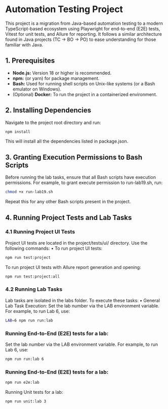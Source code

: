 # Automation Testing Project

This project is a migration from Java-based automation testing to a modern TypeScript-based ecosystem using Playwright for end-to-end (E2E) tests, Vitest for unit tests, and Allure for reporting. It follows a similar architecture found in Java projects (TC → BO → PO) to ease understanding for those familiar with Java.

## 1. Prerequisites

- **Node.js:** Version 18 or higher is recommended.
- **npm:** (or yarn) for package management.
- **Bash:** Used for running shell scripts on Unix-like systems (or a Bash emulator on Windows).
- (Optional) **Docker:** To run the project in a containerized environment.

## 2. Installing Dependencies

Navigate to the project root directory and run:

```bash
npm install
```

This will install all the dependencies listed in package.json.

## 3. Granting Execution Permissions to Bash Scripts

Before running the lab tasks, ensure that all Bash scripts have execution permissions. For example, to grant execute permission to run-lab19.sh, run:

```bash
chmod +x run-lab19.sh
```

Repeat this for any other Bash scripts present in the project.

## 4. Running Project Tests and Lab Tasks

### 4.1 Running Project UI Tests

Project UI tests are located in the project/tests/ui/ directory. Use the following commands:
• To run project UI tests:

```bash
npm run test:project
```

To run project UI tests with Allure report generation and opening:

```bash
npm run test:project:all
```

### 4.2 Running Lab Tasks

Lab tasks are isolated in the labs folder. To execute these tasks:
• General Lab Task Execution:
Set the lab number via the LAB environment variable. For example, to run Lab 6, use:

```bash
LAB=6 npm run run:lab
```

### Running End-to-End (E2E) tests for a lab:

Set the lab number via the LAB environment variable. For example, to run Lab 6, use:

```bash
npm run run:lab 6
```

### Running End-to-End (E2E) tests for a lab:

```bash
npm run e2e:lab
```

Running Unit tests for a lab:

```bash
npm run unit:lab 3
```
